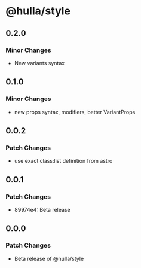 # @hulla/style

## 0.2.0

### Minor Changes

- New variants syntax

## 0.1.0

### Minor Changes

- new props syntax, modifiers, better VariantProps

## 0.0.2

### Patch Changes

- use exact class:list definition from astro

## 0.0.1

### Patch Changes

- 89974e4: Beta release

## 0.0.0

### Patch Changes

- Beta release of @hulla/style

